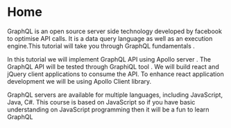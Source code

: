 
# Home

GraphQL is an open source server side technology developed by facebook to optimise API calls. It is a data query language as well as an execution engine.This tutorial will take you through GraphQL fundamentals .

In this tutorial we will implement GraphQL API using Apollo server . The GraphQL API will be tested through GraphiQL tool . We will build react and jQuery client applications to consume the API. To enhance react application development we will be using Apollo Client library.

 GraphQL servers are available for multiple languages, including JavaScript, Java, C#. This course is based on JavaScript  so if you have basic understanding on JavaScript programming then it will be a fun to learn GraphQL
